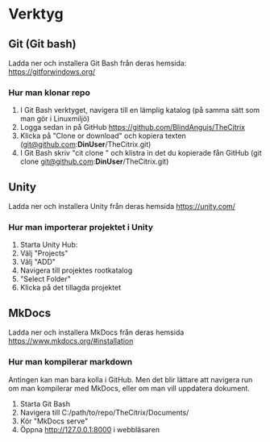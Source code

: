 # Verktyg
## Git (Git bash)
Ladda ner och installera Git Bash från deras hemsida: <https://gitforwindows.org/>
### Hur man klonar repo
1. I Git Bash verktyget, navigera till en lämplig katalog (på samma sätt som man gör i Linuxmiljö)
2. Logga sedan in på GitHub <https://github.com/BlindAnguis/TheCitrix>
3. Klicka på "Clone or download" och kopiera texten (git@github.com:**DinUser**/TheCitrix.git)
4. I Git Bash skriv "cit clone " och klistra in det du kopierade fån GitHub (git clone git@github.com:**DinUser**/TheCitrix.git)

## Unity
Ladda ner och installera Unity från deras hemsida <https://unity.com/>
### Hur man importerar projektet i Unity
1. Starta Unity Hub:
2. Välj "Projects"
3. Välj "ADD"
4. Navigera till projektes rootkatalog
5. "Select Folder"
6. Klicka på det tillagda projektet

## MkDocs
Ladda ner och installera MkDocs från deras hemsida <https://www.mkdocs.org/#installation>
### Hur man kompilerar markdown
Antingen kan man bara kolla i GitHub. Men det blir lättare att navigera run om man kompilerar med MkDocs, eller om man vill uppdatera dokument.

1. Starta Git Bash
2. Navigera till C:/path/to/repo/TheCitrix/Documents/
3. Kör "MkDocs serve"
4. Öppna http://127.0.0.1:8000 i webbläsaren